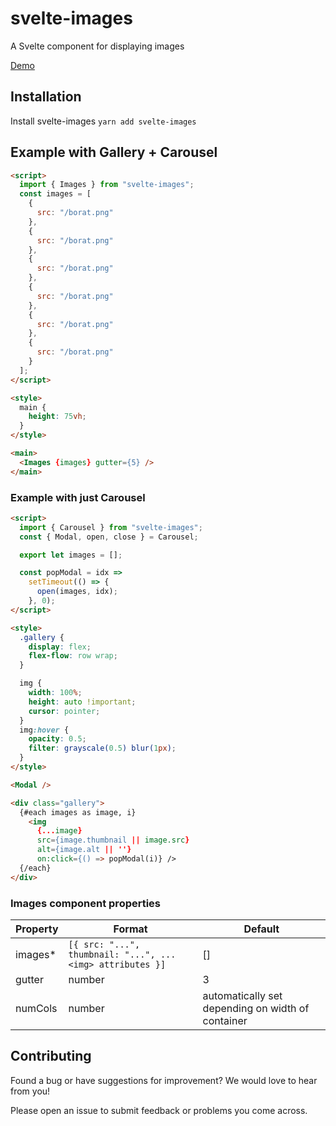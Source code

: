 # svelte-images
A Svelte component for displaying images

[Demo](https://sjafferi.github.io/svelte-images/)

## Installation

Install svelte-images
   `yarn add svelte-images`


## Example with Gallery + Carousel

```html
<script>
  import { Images } from "svelte-images";
  const images = [
    {
      src: "/borat.png"
    },
    {
      src: "/borat.png"
    },
    {
      src: "/borat.png"
    },
    {
      src: "/borat.png"
    },
    {
      src: "/borat.png"
    },
    {
      src: "/borat.png"
    }
  ];
</script>

<style>
  main {
    height: 75vh;
  }
</style>

<main>
  <Images {images} gutter={5} />
</main>
```

### Example with just Carousel

```html
<script>
  import { Carousel } from "svelte-images";
  const { Modal, open, close } = Carousel;

  export let images = [];

  const popModal = idx =>
    setTimeout(() => {
      open(images, idx);
    }, 0);
</script>

<style>
  .gallery {
    display: flex;
    flex-flow: row wrap;
  }

  img {
    width: 100%;
    height: auto !important;
    cursor: pointer;
  }
  img:hover {
    opacity: 0.5;
    filter: grayscale(0.5) blur(1px);
  }
</style>

<Modal />

<div class="gallery">
  {#each images as image, i}
    <img
      {...image}
      src={image.thumbnail || image.src}
      alt={image.alt || ''}
      on:click={() => popModal(i)} />
  {/each}
</div>

```

### Images component properties

| Property | Format                                                    | Default                                           |
| -------- | --------------------------------------------------------- | ------------------------------------------------- |
| images*  | `[{ src: "...", thumbnail: "...", ...<img> attributes }]` | []                                                |  |
| gutter   | number                                                    | 3                                                 |  |
| numCols  | number                                                    | automatically set depending on width of container |
  
## Contributing

Found a bug or have suggestions for improvement? We would love to hear from you!

Please open an issue to submit feedback or problems you come across.